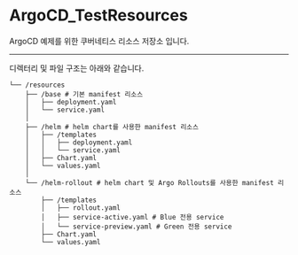 # ArgoCD_TestResources
ArgoCD 예제를 위한 쿠버네티스 리소스 저장소 입니다.

***
디렉터리 및 파일 구조는 아래와 같습니다. <br>


```
└── /resources
    ├── /base # 기본 manifest 리소스 
    │   ├── deployment.yaml
    │   └── service.yaml
    │
    ├── /helm # helm chart를 사용한 manifest 리소스
    │   ├── /templates
    │   │   ├── deployment.yaml
    │   │   └── service.yaml
    │   ├── Chart.yaml
    │   └── values.yaml
    │
    └── /helm-rollout # helm chart 및 Argo Rollouts를 사용한 manifest 리소스
        ├── /templates
        │   ├── rollout.yaml
        │   ├── service-active.yaml # Blue 전용 service 
        │   └── service-preview.yaml # Green 전용 service 
        ├── Chart.yaml
        └── values.yaml
```

<!--
```
├── /resources
    ├── /base
    │   ├── deployment.yaml
    │   ├── service.yaml
    │   └── kustomization.yaml
    └── /overlays
        ├── deployment-patch.yaml
        ├── service-patch.yaml
        └── kustomization.yaml
```


<br>
구조에 대한 설명은 아래와 같습니다. <br>

- /base : 쿠버네티스의 원본 manifest 리소스를 저장하는 공간입니다.
  - service.yaml : Pod의 내부 및 외부 네트워크를 설정하기 위한 리소스 입니다.
  - deployment.yaml : Pod를 클러스터에 배포하기 위한 리소스 입니다.
  - kustomization.yaml : kustomize가 관리해야할 원본 리소스가 어떻게 구성되는지 등록하는 리소스 입니다.
- /overlays : kustomize를 사용하여 원본 manifest 리소스의 일부 값을 변경하기 위한 patch 리소스를 저장하는 공간입니다.
  - service-patch.yaml : service.yaml의 일부 내용을 변경하기 위한 리소스 입니다.
  - deployment-patch.yaml : deployment.yaml의 일부 내용을 변경하기 위한 리소스 입니다.
  - kustomization.yaml : service.yaml 혹은 deployment.yaml의 어느 부분을 수정할 것인지에 대한 내용을 기록하는 리소스 입니다.

-->
